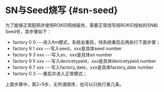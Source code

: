 # SN与Seed烧写 {#sn-seed}

为了能够正常配网并使用ROKID网络服务，需要正常烧写经ROKID授权的SN和Seed号，其步骤如下：

*   factory 0 0   ---进入ftm模式，系统会重启，待系统重启后再执行下面步骤；
*   factory 9 1 xxx   ---写入seed，xxx是具体seed number
*   factory 9 3 xxx  ---写入sn，xxx是具体sn number
*   factory 9 5 xxx  ---写入devicetypeid，xxx是具体devicetypeid number
*   factory 9 7 xxx  ---写入factory_date，xxx是具体factory_date number
*   factory 0 3 ---重启并进入正常模式；

上面步骤中，第2~5步，无所谓顺序，也可以只执行某几条。